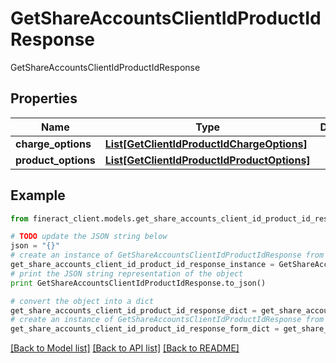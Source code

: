 # GetShareAccountsClientIdProductIdResponse

GetShareAccountsClientIdProductIdResponse

## Properties

Name | Type | Description | Notes
------------ | ------------- | ------------- | -------------
**charge_options** | [**List[GetClientIdProductIdChargeOptions]**](GetClientIdProductIdChargeOptions.md) |  | [optional] 
**product_options** | [**List[GetClientIdProductIdProductOptions]**](GetClientIdProductIdProductOptions.md) |  | [optional] 

## Example

```python
from fineract_client.models.get_share_accounts_client_id_product_id_response import GetShareAccountsClientIdProductIdResponse

# TODO update the JSON string below
json = "{}"
# create an instance of GetShareAccountsClientIdProductIdResponse from a JSON string
get_share_accounts_client_id_product_id_response_instance = GetShareAccountsClientIdProductIdResponse.from_json(json)
# print the JSON string representation of the object
print GetShareAccountsClientIdProductIdResponse.to_json()

# convert the object into a dict
get_share_accounts_client_id_product_id_response_dict = get_share_accounts_client_id_product_id_response_instance.to_dict()
# create an instance of GetShareAccountsClientIdProductIdResponse from a dict
get_share_accounts_client_id_product_id_response_form_dict = get_share_accounts_client_id_product_id_response.from_dict(get_share_accounts_client_id_product_id_response_dict)
```
[[Back to Model list]](../README.md#documentation-for-models) [[Back to API list]](../README.md#documentation-for-api-endpoints) [[Back to README]](../README.md)


